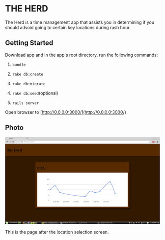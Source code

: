 # THE HERD

The Herd is a time management app that assists you in determining if you should advoid going to certain key locations during rush hour.

## Getting Started

Download app and in the app's root directory, run the following commands:

1) `bundle`

2) `rake db:create`

3) `rake db:migrate`

4) `rake db:seed`(optional)

5) `rails server`

Open browser to [http://0.0.0.0:3000/](http://0.0.0.0:3000/) 

## Photo

![alt tag](https://raw.githubusercontent.com/Carpk/the-herd/master/app/assets/images/Screenshot%20from%202014-04-02%2015:40:06.png)

This is the page after the location selection screen.
